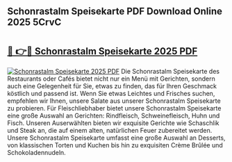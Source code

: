 ## Schonrastalm Speisekarte PDF Download Online 2025 5CrvC

# <h2><a href="http://gcef75.nevu.top/?p=Schonrastalm+Speisekarte">🔗 👉🔴 Schonrastalm Speisekarte 2025 PDF</a></h2>

[![Schonrastalm Speisekarte 2025 PDF](https://i.imgur.com/dBaPXMq.png)](http://gcef75.nevu.top/?p=Schonrastalm+Speisekarte)
Die Schonrastalm Speisekarte des Restaurants oder Cafés bietet nicht nur ein Menü mit Gerichten, sondern auch eine Gelegenheit für Sie, etwas zu finden, das für Ihren Geschmack köstlich und passend ist. Wenn Sie etwas Leichtes und Frisches suchen, empfehlen wir Ihnen, unsere Salate aus unserer Schonrastalm Speisekarte zu probieren. Für Fleischliebhaber bietet unsere Schonrastalm Speisekarte eine große Auswahl an Gerichten: Rindfleisch, Schweinefleisch, Huhn und Fisch. Unseren Auserwählten bieten wir exquisite Gerichte wie Schaschlik und Steak an, die auf einem alten, natürlichen Feuer zubereitet werden. Unsere Schonrastalm Speisekarte umfasst eine große Auswahl an Desserts, von klassischen Torten und Kuchen bis hin zu exquisiten Crème Brûlée und Schokoladennudeln.
